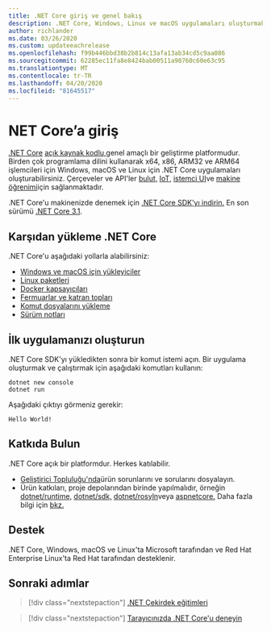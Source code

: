 ```yaml
---
title: .NET Core giriş ve genel bakış
description: .NET Core, Windows, Linux ve macOS uygulamaları oluşturmak için .NET'in modüler, yüksek performanslı bir uygulamasıdır. Başlamak için .NET Core hakkında bilgi edinin.
author: richlander
ms.date: 03/26/2020
ms.custom: updateeachrelease
ms.openlocfilehash: f99b446bbd38b2b814c13afa13ab34cd5c9aa086
ms.sourcegitcommit: 62285ec11fa8e8424bab00511a90760c60e63c95
ms.translationtype: MT
ms.contentlocale: tr-TR
ms.lasthandoff: 04/20/2020
ms.locfileid: "81645517"
---
```

# <a name="introduction-to-net-core"></a>NET Core’a giriş

[.NET Core](about.md) [açık kaynak kodlu,](https://github.com/dotnet/runtime/blob/master/LICENSE.TXT)genel amaçlı bir geliştirme platformudur. Birden çok programlama dilini kullanarak x64, x86, ARM32 ve ARM64 işlemcileri için Windows, macOS ve Linux için .NET Core uygulamaları oluşturabilirsiniz. Çerçeveler ve API'ler [bulut,](/aspnet/core/) [IoT,](/archive/msdn-magazine/2019/august/net-core-cross-platform-iot-programming-with-net-core-3-0) [istemci UI](../desktop-wpf/overview/index.md)ve [makine öğrenimi](/dotnet/machine-learning/)için sağlanmaktadır.

.NET Core'u makinenizde denemek için [.NET Core SDK'yı indirin.](https://dotnet.microsoft.com/download) En son sürümü [.NET Core 3.1](https://devblogs.microsoft.com/dotnet/announcing-net-core-3-1/).

## <a name="download-net-core"></a>Karşıdan yükleme .NET Core

.NET Core'u aşağıdaki yollarla alabilirsiniz:

* [Windows ve macOS için yükleyiciler](https://dotnet.microsoft.com/download)
* [Linux paketleri](https://docs.microsoft.com/dotnet/core/install/linux-package-managers)
* [Docker kapsayıcıları](https://hub.docker.com/_/microsoft-dotnet-core/)
* [Fermuarlar ve katran topları](https://dotnet.microsoft.com/download/dotnet-core/3.1)
* [Komut dosyalarını yükleme](https://dotnet.microsoft.com/download/dotnet-core/scripts)
* [Sürüm notları](https://github.com/dotnet/core/tree/master/release-notes)

## <a name="create-your-first-application"></a>İlk uygulamanızı oluşturun

.NET Core SDK'yı yükledikten sonra bir komut istemi açın. Bir uygulama oluşturmak ve çalıştırmak için aşağıdaki komutları kullanın:

```dotnetcli
dotnet new console
dotnet run
```

Aşağıdaki çıktıyı görmeniz gerekir:

```output
Hello World!
```

## <a name="contribute"></a>Katkıda Bulun

.NET Core açık bir platformdur. Herkes katılabilir.

* [Geliştirici Topluluğu'nda](https://developercommunity.visualstudio.com/spaces/61/index.html)ürün sorunlarını ve sorularını dosyalayın.
* Ürün katkıları, proje depolarından birinde yapılmalıdır, örneğin [dotnet/runtime,](https://github.com/dotnet/runtime) [dotnet/sdk,](https://github.com/dotnet/sdk) [dotnet/rosyln](https://github.com/dotnet/roslyn)veya [aspnetcore.](https://github.com/dotnet/aspnetcore) Daha fazla bilgi için [bkz.](https://github.com/dotnet/core/blob/master/Documentation/core-repos.md)

## <a name="support"></a>Destek

.NET Core, Windows, macOS ve Linux'ta Microsoft tarafından ve Red Hat Enterprise Linux'ta Red Hat tarafından desteklenir.

## <a name="next-steps"></a>Sonraki adımlar

> [!div class="nextstepaction"]
> [.NET Çekirdek eğitimleri](tutorials/index.md)

> [!div class="nextstepaction"]
> [Tarayıcınızda .NET Core'u deneyin](../csharp/tutorials/intro-to-csharp/numbers-in-csharp.yml)
